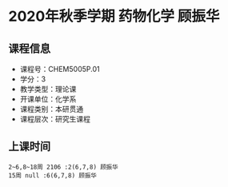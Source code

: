 # 2020年秋季学期 药物化学 顾振华






## 课程信息

- 课程号：CHEM5005P.01
- 学分：3
- 教学类型：理论课
- 开课单位：化学系
- 课程类别：本研贯通
- 课程层次：研究生课程

## 上课时间

```
2~6,8~18周 2106 :2(6,7,8) 顾振华
15周 null :6(6,7,8) 顾振华
```

